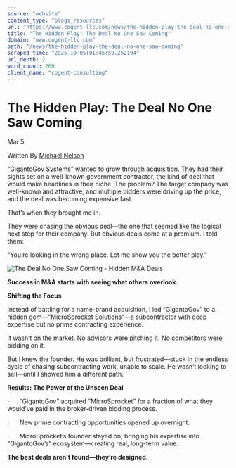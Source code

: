 ```yaml
---
source: "website"
content_type: "blogs_resources"
url: "https://www.cogent-llc.com/news/the-hidden-play-the-deal-no-one-saw-coming"
title: "The Hidden Play: The Deal No One Saw Coming"
domain: "www.cogent-llc.com"
path: "/news/the-hidden-play-the-deal-no-one-saw-coming"
scraped_time: "2025-10-05T01:45:59.252194"
url_depth: 2
word_count: 260
client_name: "cogent-consulting"
---
```


# The Hidden Play: The Deal No One Saw Coming

Mar 5

Written By [Michael Nelson](/news?author=64524a42f286184fcde6afba)

“GigantoGov Systems” wanted to grow through acquisition. They had their sights set on a well-known government contractor, the kind of deal that would make headlines in their niche. The problem? The target company was well-known and attractive, and multiple bidders were driving up the price, and the deal was becoming expensive fast.

That’s when they brought me in.

They were chasing the obvious deal—the one that seemed like the logical next step for their company. But obvious deals come at a premium. I told them:

“You’re looking in the wrong place. Let me show you the better play.”

![The Deal No One Saw Coming - Hidden M&A Deals](https://images.squarespace-cdn.com/content/v1/64524a447b17a223249e2b96/1741200298408-VFINO4JTR4U618Z0GT3Y/unsplash-image-6YKbEudk7rM.jpg)

**Success in M&A starts with seeing what others overlook.**

**Shifting the Focus**

Instead of battling for a name-brand acquisition, I led “GigantoGov” to a hidden gem—"MicroSprocket Solutions”—a subcontractor with deep expertise but no prime contracting experience.

It wasn’t on the market. No advisors were pitching it. No competitors were bidding on it.

But I knew the founder. He was brilliant, but frustrated—stuck in the endless cycle of chasing subcontracting work, unable to scale. He wasn’t looking to sell—until I showed him a different path.

**Results: The Power of the Unseen Deal**

·      “GigantoGov” acquired “MicroSprocket” for a fraction of what they would’ve paid in the broker-driven bidding process.

·      New prime contracting opportunities opened up overnight.

·      MicroSprocket’s founder stayed on, bringing his expertise into “GigantoGov’s” ecosystem—creating real, long-term value.

**The best deals aren’t found—they’re designed.**